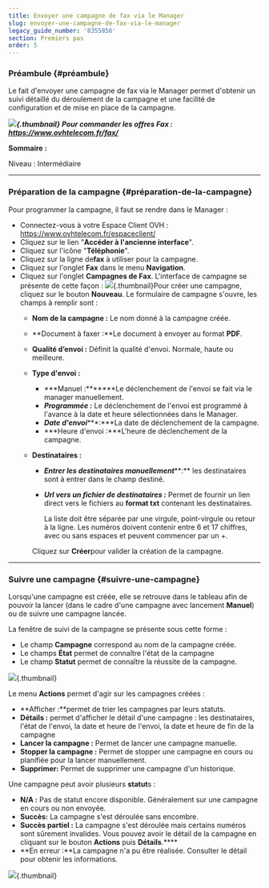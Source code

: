 ```yaml
---
title: Envoyer une campagne de fax via le Manager
slug: envoyer-une-campagne-de-fax-via-le-manager
legacy_guide_number: '8355856'
section: Premiers pas
order: 5
---
```


### Préambule {#préambule}

Le fait d'envoyer une campagne de fax via le Manager permet d'obtenir un suivi détaillé du déroulement de la campagne et une facilité de configuration et de mise en place de la campagne.

***![](images/information.png){.thumbnail} Pour commander les offres Fax : <https://www.ovhtelecom.fr/fax/>***

**Sommaire :**

Niveau : Intermédiaire

------------------------------------------------------------------------

### Préparation de la campagne {#préparation-de-la-campagne}

Pour programmer la campagne, il faut se rendre dans le Manager :

-   Connectez-vous à votre Espace Client OVH : <https://www.ovhtelecom.fr/espaceclient/>
-   Cliquez sur le lien "**Accéder à l'ancienne interface**".
-   Cliquez sur l'icône "**Téléphonie**".
-   Cliquez sur la ligne de**fax** à utiliser pour la campagne.
-   Cliquez sur l'onglet **Fax** dans le menu **Navigation**.
-   Cliquez sur l'onglet **Campagnes de Fax**. L'interface de campagne se présente de cette façon : ![](images/2015-03-17-153342_723x445_scrot.png){.thumbnail}Pour créer une campagne, cliquez sur le bouton **Nouveau**. Le formulaire de campagne s'ouvre, les champs à remplir sont :
    -   **Nom de la campagne :** Le nom donné à la campagne créée.
    -   **Document à faxer :**Le document à envoyer au format **PDF**.
    -   **Qualité d’envoi :** Définit la qualité d'envoi. Normale, haute ou meilleure.
    -   **Type d'envoi :**
        -   ***Manuel :*******Le déclenchement de l'envoi se fait via le manager manuellement.
        -   ***Programmée :*** Le déclenchement de l'envoi est programmé à l'avance à la date et heure sélectionnées dans le Manager.
        -   ***Date d'envoi******:***La date de déclenchement de la campagne.
        -   ***Heure d'envoi :***L'heure de déclenchement de la campagne.
    -   **Destinataires :**
        -   ***Entrer les destinataires manuellement*****:** les destinataires sont à entrer dans le champ destiné.
        -   ***Url vers un fichier de destinataires :*** Permet de fournir un lien direct vers le fichiers au **format txt** contenant les destinataires.

            La liste doit être séparée par une virgule, point-virgule ou retour à la ligne. Les numéros doivent contenir entre 6 et 17 chiffres, avec ou sans espaces et peuvent commencer par un +.

        Cliquez sur **Créer**pour valider la création de la campagne.

------------------------------------------------------------------------

### Suivre une campagne {#suivre-une-campagne}

Lorsqu'une campagne est créée, elle se retrouve dans le tableau afin de pouvoir la lancer (dans le cadre d'une campagne avec lancement **Manuel**) ou de suivre une campagne lancée.

La fenêtre de suivi de la campagne se présente sous cette forme :

-   Le champ **Campagne** correspond au nom de la campagne créée.
-   Le champs **État** permet de connaître l'état de la campagne
-   Le champ **Statut** permet de connaître la réussite de la campagne.

![](images/2015-03-17-160556_721x443_scrot.png){.thumbnail}

Le menu **Actions** permet d'agir sur les campagnes créées :

-   **Afficher :**permet de trier les campagnes par leurs statuts.
-   **Détails :** permet d'afficher le détail d'une campagne : les destinataires, l'état de l'envoi, la date et heure de l'envoi, la date et heure de fin de la campagne
-   **Lancer la campagne :** Permet de lancer une campagne manuelle.
-   **Stopper la campagne :** Permet de stopper une campagne en cours ou planifiée pour la lancer manuellement.
-   **Supprimer:** Permet de supprimer une campagne d'un historique.

Une campagne peut avoir plusieurs **statut**s :

-   **N/A :** Pas de statut encore disponible. Généralement sur une campagne en cours ou non envoyée.
-   **Succès:** La campagne s'est déroulée sans encombre.
-   **Succès partiel :** La campagne s'est déroulée mais certains numéros sont sûrement invalides. Vous pouvez avoir le détail de la campagne en cliquant sur le bouton **Actions** puis **Détails**.****
-   **En erreur :**La campagne n'a pu être réalisée. Consulter le détail pour obtenir les informations.

![](images/2015-03-18-094813_649x363_scrot.png){.thumbnail}



